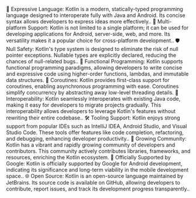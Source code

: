 🌟 Expressive Language: Kotlin is a modern, statically-typed programming language designed to interoperate fully with Java and Android. Its concise syntax allows developers to express ideas more effectively..
🚀 Multi-platform Support: Kotlin is not limited to a single platform; it can be used for developing applications for Android, server-side, web, and more. Its versatility makes it a popular choice for cross-platform development..
🛡️ Null Safety: Kotlin's type system is designed to eliminate the risk of null pointer exceptions. Nullable types are explicitly declared, reducing the chances of null-related bugs..
🎨 Functional Programming: Kotlin supports functional programming paradigms, allowing developers to write concise and expressive code using higher-order functions, lambdas, and immutable data structures.
💫 Coroutines: Kotlin provides first-class support for coroutines, enabling asynchronous programming with ease. Coroutines simplify concurrency by abstracting away low-level threading details.
🔗 Interoperability: Kotlin seamlessly interoperates with existing Java code, making it easy for developers to migrate projects gradually. This interoperability allows developers to leverage Kotlin's features without rewriting their entire codebase..
🛠️ Tooling Support: Kotlin enjoys strong support from popular IDEs such as IntelliJ IDEA, Android Studio, and Visual Studio Code. These tools offer features like code completion, refactoring, and debugging, enhancing developer productivity..
🌱 Growing Community: Kotlin has a vibrant and rapidly growing community of developers and contributors. This community actively contributes libraries, frameworks, and resources, enriching the Kotlin ecosystem.
📱 Officially Supported by Google: Kotlin is officially supported by Google for Android development, indicating its significance and long-term viability in the mobile development space..
🌐 Open Source: Kotlin is an open-source language maintained by JetBrains. Its source code is available on GitHub, allowing developers to contribute, report issues, and track its development progress transparently..






